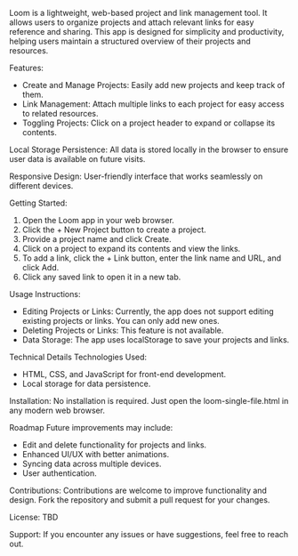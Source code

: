 Loom is a lightweight, web-based project and link management tool. It allows users to organize projects and attach relevant links for easy reference and sharing. This app is designed for simplicity and productivity, helping users maintain a structured overview of their projects and resources.

Features:
* Create and Manage Projects: Easily add new projects and keep track of them.
* Link Management: Attach multiple links to each project for easy access to related resources.
* Toggling Projects: Click on a project header to expand or collapse its contents.

Local Storage Persistence: All data is stored locally in the browser to ensure user data is available on future visits.

Responsive Design: User-friendly interface that works seamlessly on different devices.


Getting Started:
1. Open the Loom app in your web browser.
2. Click the + New Project button to create a project.
3. Provide a project name and click Create.
4. Click on a project to expand its contents and view the links.
5. To add a link, click the + Link button, enter the link name and URL, and click Add.
6. Click any saved link to open it in a new tab.



Usage Instructions:
* Editing Projects or Links: Currently, the app does not support editing existing projects or links. You can only add new ones.
* Deleting Projects or Links: This feature is not available.
* Data Storage: The app uses localStorage to save your projects and links.


Technical Details
Technologies Used:
* HTML, CSS, and JavaScript for front-end development.
* Local storage for data persistence.


Installation:
No installation is required. Just open the loom-single-file.html in any modern web browser.

Roadmap
Future improvements may include:
* Edit and delete functionality for projects and links.
* Enhanced UI/UX with better animations.
* Syncing data across multiple devices.
* User authentication.


Contributions:
Contributions are welcome to improve functionality and design. Fork the repository and submit a pull request for your changes.

License:
TBD

Support:
If you encounter any issues or have suggestions, feel free to reach out.

